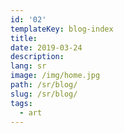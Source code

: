 ```yaml
---
id: '02'
templateKey: blog-index
title: 
date: 2019-03-24
description: 
lang: sr
image: /img/home.jpg
path: /sr/blog/
slug: /sr/blog/
tags:
  - art
---
```

